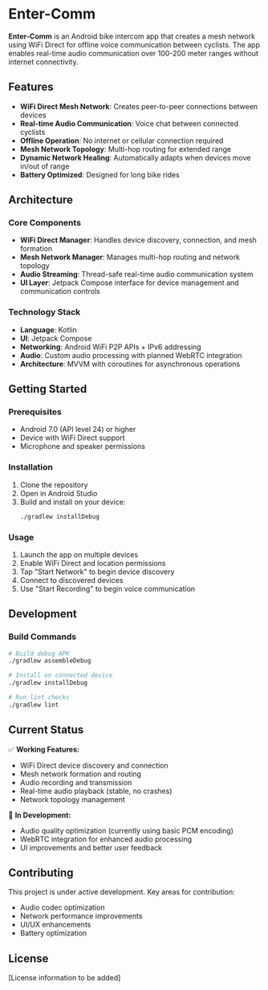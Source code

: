 # Enter-Comm

**Enter-Comm** is an Android bike intercom app that creates a mesh network using WiFi Direct for offline voice communication between cyclists. The app enables real-time audio communication over 100-200 meter ranges without internet connectivity.

## Features

- **WiFi Direct Mesh Network**: Creates peer-to-peer connections between devices
- **Real-time Audio Communication**: Voice chat between connected cyclists
- **Offline Operation**: No internet or cellular connection required
- **Mesh Network Topology**: Multi-hop routing for extended range
- **Dynamic Network Healing**: Automatically adapts when devices move in/out of range
- **Battery Optimized**: Designed for long bike rides

## Architecture

### Core Components
- **WiFi Direct Manager**: Handles device discovery, connection, and mesh formation
- **Mesh Network Manager**: Manages multi-hop routing and network topology
- **Audio Streaming**: Thread-safe real-time audio communication system
- **UI Layer**: Jetpack Compose interface for device management and communication controls

### Technology Stack
- **Language**: Kotlin
- **UI**: Jetpack Compose
- **Networking**: Android WiFi P2P APIs + IPv6 addressing
- **Audio**: Custom audio processing with planned WebRTC integration
- **Architecture**: MVVM with coroutines for asynchronous operations

## Getting Started

### Prerequisites
- Android 7.0 (API level 24) or higher
- Device with WiFi Direct support
- Microphone and speaker permissions

### Installation
1. Clone the repository
2. Open in Android Studio
3. Build and install on your device:
   ```bash
   ./gradlew installDebug
   ```

### Usage
1. Launch the app on multiple devices
2. Enable WiFi Direct and location permissions
3. Tap "Start Network" to begin device discovery
4. Connect to discovered devices
5. Use "Start Recording" to begin voice communication

## Development

### Build Commands
```bash
# Build debug APK
./gradlew assembleDebug

# Install on connected device
./gradlew installDebug

# Run lint checks
./gradlew lint
```

## Current Status

✅ **Working Features:**
- WiFi Direct device discovery and connection
- Mesh network formation and routing
- Audio recording and transmission
- Real-time audio playback (stable, no crashes)
- Network topology management

🔧 **In Development:**
- Audio quality optimization (currently using basic PCM encoding)
- WebRTC integration for enhanced audio processing
- UI improvements and better user feedback

## Contributing

This project is under active development. Key areas for contribution:
- Audio codec optimization
- Network performance improvements
- UI/UX enhancements
- Battery optimization

## License

[License information to be added]
